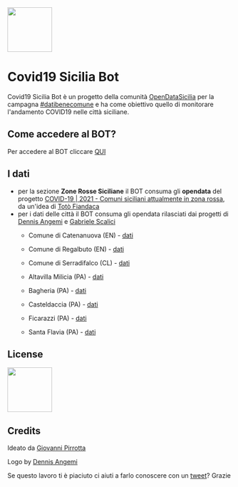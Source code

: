 
<img src="https://user-images.githubusercontent.com/2639616/114814644-e1a08680-9db4-11eb-8e30-cde3d0598736.png" width="100"/>

# Covid19 Sicilia Bot

Covid19 Sicilia Bot è un progetto della comunità [OpenDataSicilia](http://www.opendatasicilia.it) per la campagna [#datibenecomune](https://www.datibenecomune.it) e ha come obiettivo quello di monitorare l'andamento COVID19 nelle città siciliane.

## Come accedere al BOT?
Per accedere al BOT cliccare [QUI](https://t.me/Covid_19_Sicilia_Bot)

## I dati
 * per la sezione **Zone Rosse Siciliane** il BOT consuma gli **opendata** del progetto [COVID-19 | 2021 - Comuni siciliani attualmente in zona rossa](https://bl.ocks.org/gbvitrano/raw/664ac98fd51590d48290b70709a4ea48), da un'idea di [Totò Fiandaca](https://twitter.com/totofiandaca)
 * per i dati delle città il BOT consuma gli opendata rilasciati dai progetti di [Dennis Angemi](https://twitter.com/dennisangemi) e [Gabriele Scalici](https://github.com/gabacode)
    * Comune di Catenanuova (EN) - [dati](https://docs.google.com/spreadsheets/d/e/2PACX-1vSCEjFPsKDAaBAtlMFiOz14BUGKwhndMYZ6QK5824dRAwU0c0Zrq-8x1cdLN1t5aBUHxrUtRb2LxJxf/pub?gid=234868662&single=true&output=csv)     
    * Comune di Regalbuto (EN) - [dati](https://docs.google.com/spreadsheets/d/e/2PACX-1vTvyVLE-8v8C6H_AcgMXAanmaaMa4xaBOP-3Vfw2Vgjmy7A-yKwzx1SDgYrob2GS7FkV-A-5GGwfHdP/pub?gid=234868662&single=true&output=csv)
    * Comune di Serradifalco (CL) - [dati](https://docs.google.com/spreadsheets/d/e/2PACX-1vRuEaLEajGQX1ILSEjMW1G5aMWQamEQvnF1fYwrU4-CXDrETFW4Kxc-SVD5PFPN5O-6ZufeWPmFw19f/pub?gid=234868662&single=true&output=csv)

    * Altavilla Milicia (PA) - [dati](https://raw.githubusercontent.com/gabacode/f8lite/main/dati-comuni/dpc-covid19-ita-pa-82004.cs)
    * Bagheria (PA) - [dati](https://raw.githubusercontent.com/gabacode/f8lite/main/dati-comuni/dpc-covid19-ita-pa-82006.csv)
    * Casteldaccia (PA) - [dati](https://raw.githubusercontent.com/gabacode/f8lite/main/dati-comuni/dpc-covid19-ita-pa-82023.csv)
    * Ficarazzi (PA) - [dati](https://raw.githubusercontent.com/gabacode/f8lite/main/dati-comuni/dpc-covid19-ita-pa-82035.csv)
    * Santa Flavia (PA) - [dati](https://raw.githubusercontent.com/gabacode/f8lite/main/dati-comuni/dpc-covid19-ita-pa-82067.csv)


## License
[<img src="https://mirrors.creativecommons.org/presskit/buttons/88x31/png/by.png" width="100"/>](https://creativecommons.org/licenses/by/4.0/deed.it)


## Credits
Ideato da [Giovanni Pirrotta](mailto:giovanni.pirrotta@gmail.com)

Logo by [Dennis Angemi](https://www.twitter.com/dennisangemi)

Se questo lavoro ti è piaciuto ci aiuti a farlo conoscere con un [tweet](http://twitter.com/share?url=https://t.me/Covid_19_Sicilia_Bot&text=Covid19+Sicilia+Bot:+lo+strumento+per+monitorare+l'andamento+COVID19+nelle+città+siciliane+/via+@opendatasicilia+@gpirrotta)? Grazie




